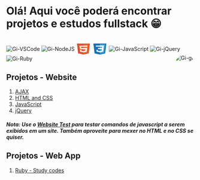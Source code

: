 # Olá! Aqui você poderá encontrar projetos e estudos fullstack 😁

<div style="display: inline_block"><br>
  <img align="center" alt="Gi-VSCode" height="30" width="40" src="https://cdn.jsdelivr.net/gh/devicons/devicon/icons/vscode/vscode-original-wordmark.svg">
  <img align="center" alt="Gi-NodeJS" height="30" width="40" src="https://cdn.jsdelivr.net/gh/devicons/devicon/icons/nodejs/nodejs-original.svg">
  <img align="center" alt="Gi-HTML" height="30" width="40" src="https://raw.githubusercontent.com/devicons/devicon/master/icons/html5/html5-original.svg">
  <img align="center" alt="Gi-CSS" height="30" width="40" src="https://raw.githubusercontent.com/devicons/devicon/master/icons/css3/css3-original.svg">
  <img align="center" alt="Gi-JavaScript" height="30" width="40" src="https://cdn.jsdelivr.net/gh/devicons/devicon/icons/javascript/javascript-original.svg">
  <img align="center" alt="Gi-jQuery" height="30" width="40" src="https://cdn.jsdelivr.net/gh/devicons/devicon/icons/jquery/jquery-original-wordmark.svg">
  <img align="center" alt="Gi-Ruby" height="30" width="40" src="https://cdn.jsdelivr.net/gh/devicons/devicon/icons/ruby/ruby-plain-wordmark.svg">
  <img align="right" alt="Gi-gif" height="150" style="border-radius:50px;"  src="https://media.giphy.com/media/MT5UUV1d4CXE2A37Dg/giphy.gif">
</div>

## Projetos - Website
1) [AJAX](https://github.com/gifiorese/Fullstack-Studies/tree/main/Websites/AJAX/Simple_Example)
2) [HTML and CSS](https://github.com/gifiorese/Fullstack-Studies/tree/main/Websites/HTML_and_CSS)
3) [JavaScript](https://github.com/gifiorese/Fullstack-Studies/tree/main/Websites/Javascript)
4) [jQuery](https://github.com/gifiorese/Fullstack-Studies/tree/main/Websites/jQuery)
##### Nota: Use o [Website Test](https://github.com/gifiorese/Fullstack-Studies/tree/main/Websites/Website_test) para testar comandos de javascript a serem exibidos em um site. Também aproveite para mexer no HTML e no CSS se quiser.

## Projetos - Web App
1) [Ruby - Study codes](https://github.com/gifiorese/Fullstack-Studies/tree/main/Web%20App/Ruby)
